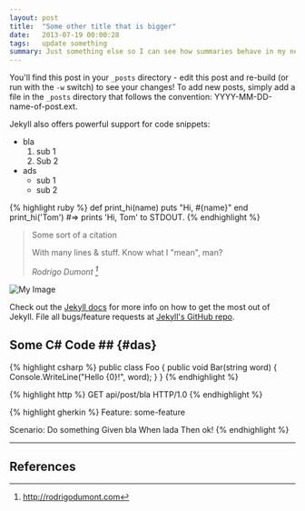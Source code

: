 ```yaml
---
layout: post
title:  "Some other title that is bigger"
date:   2013-07-19 00:00:28
tags:   update something
summary: Just something else so I can see how summaries behave in my new layout.
---
```


You'll find this post in your `_posts` directory - edit this post and re-build (or run with the `-w` switch) to see your changes!
To add new posts, simply add a file in the `_posts` directory that follows the convention: YYYY-MM-DD-name-of-post.ext.

<!--more-->

Jekyll also offers powerful support for code snippets:

 * bla
    1. sub 1
    2. Sub 2
 * ads
    * sub 1
    * sub 2

{% highlight ruby %}
def print_hi(name)
  puts "Hi, #{name}"
end
print_hi('Tom')
#=> prints 'Hi, Tom' to STDOUT.
{% endhighlight %}

> Some sort of a citation
>
> With many lines & stuff. Know what I "mean", man?
> 
> <cite> Rodrigo Dumont [^1]</cite>


![My Image](http://images4.fanpop.com/image/photos/22400000/Beautiful-Horse-horses-22410583-1280-800.jpg)


Check out the [Jekyll docs][jekyll] for more info on how to get the most out of Jekyll. File all bugs/feature requests at [Jekyll's GitHub repo][jekyll-gh].

[jekyll-gh]: https://github.com/mojombo/jekyll
[jekyll]:    http://jekyllrb.com


## Some C# Code ## {#das}

{% highlight csharp %}
public class Foo
{
    public void Bar(string word)
    {
        Console.WriteLine("Hello {0}!", word);
    }
}
{% endhighlight %}

{% highlight http %}
GET api/post/bla HTTP/1.0
{% endhighlight %}

{% highlight gherkin %}
Feature: some-feature

Scenario: Do something
    Given bla
    When lada
    Then ok!
{% endhighlight %}

---

## References

[^1]: http://rodrigodumont.com
